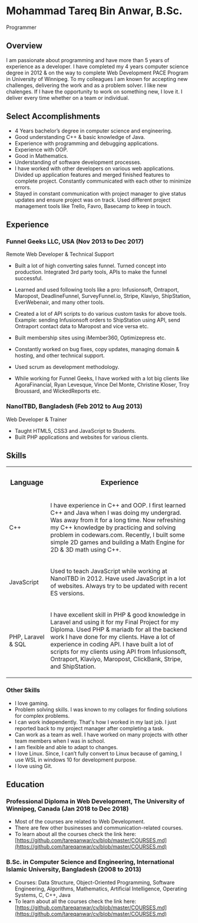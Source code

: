 # Mohammad Tareq Bin Anwar, B.Sc.

Programmer

## Overview

I am passionate about programming and have more than 5 years of experience as a developer. I have completed my 4 years computer science degree in 2012 & on the way to complete Web Development PACE Program in University of Winnipeg. To my colleagues I am known for accepting new challenges, delivering the work and as a problem solver. I like new chalenges. If I have the opportunity to work on something new, I love it. I deliver every time whether on a team or individual.

## Select Accomplishments

*   4 Years bachelor’s degree in computer science and engineering.
*   Good understanding C++ & basic knowledge of Java.
*   Experience with programming and debugging applications.
*   Experience with OOP.
*   Good in Mathematics.
*   Understanding of software development processes.
*   I have worked with other developers on various web applications. Divided up application features and merged finished features to complete project. Constantly communicated with each other to minimize errors.
*   Stayed in constant communication with project manager to give status updates and ensure project was on track. Used different project management tools like Trello, Favro, Basecamp to keep in touch.

## Experience

### Funnel Geeks LLC, USA (Nov 2013 to Dec 2017)

Remote Web Developer & Technical Support

*   Built a lot of high converting sales funnel. Turned concept into production. Integrated 3rd party tools, APIs to make the funnel successful.
*   Learned and used following tools like a pro: Infusionsoft, Ontraport, Maropost, DeadlineFunnel, SurveyFunnel.io, Stripe, Klaviyo, ShipStation, EverWebenair, and many other tools.
*   Created a lot of API scripts to do various custom tasks for above tools. Example: sending Infusionsoft orders to ShipStation using API, send Ontraport contact data to Maropost and vice versa etc.
*   Built membership sites using iMember360, Optimizepress etc.
*   Constantly worked on bug fixes, copy updates, managing domain & hosting, and other technical support.
*   Used scrum as development methodology.

* While working for Funnel Geeks, I have worked with a lot big clients like AgoraFinancial, Ryan Levesque, Vince Del Monte, Christine Kloser, Troy Broussard, and WickedReports etc.

### NanoITBD, Bangladesh (Feb 2012 to Aug 2013)

Web Developer & Trainer

*   Taught HTML5, CSS3 and JavaScript to Students.
*   Built PHP applications and websites for various clients.

## Skills

<table>

<tbody>

<tr>

<th>

### Language

</th>

<th>

### Experience

</th>

</tr>

<tr>

<td>

C++

</td>

<td>

I have experience in C++ and OOP. I first learned C++ and Java when I was doing my undergrad. Was away from it for a long time. Now refreshing my C++ knowledge by practicing and solving problem in codewars.com. Recently, I built some simple 2D games and building a Math Engine for 2D & 3D math using C++.

</td>

</tr>

<tr>

<td>

JavaScript

</td>

<td>

Used to teach JavaScript while working at NanoITBD in 2012\. Have used JavaScript in a lot of websites. Always try to be updated with recent ES versions.

</td>

</tr>

<tr>

<td>

PHP, Laravel & SQL

</td>

<td>

I have excellent skill in PHP & good knowledge in Laravel and using it for my Final Project for my Diploma. Used PHP & mariadb for all the backend work I have done for my clients. Have a lot of experience in coding API. I have built a lot of scripts for my clients using API from Infusionsoft, Ontraport, Klaviyo, Maropost, ClickBank, Stripe, and ShipStation.

</td>

</tr>

</tbody>

</table>

### Other Skills

*   I love gaming.
*   Problem solving skills. I was known to my collages for finding solutions for complex problems.
*   I can work independently. That's how I worked in my last job. I just reported back to my project manager after completing a task.
*   Can work as a team as well. I have worked on many projects with other team members when I was in school.
*   I am flexible and able to adapt to changes.
*   I love Linux. Since, I can’t fully convert to Linux because of gaming, I use WSL in windows 10 for development purpose.
*   I love using Git.

## Education

### Professional Diploma in Web Development, The University of Winnipeg, Canada (Jan 2018 to Dec 2018)

*   Most of the courses are related to Web Development.
*   There are few other businesses and communication-related courses.
*   To learn about all the courses check the link here: [https://github.com/tareqanwar/cv/blob/master/COURSES.md](https://github.com/tareqanwar/cv/blob/master/COURSES.md)

### B.Sc. in Computer Science and Engineering, International Islamic University, Bangladesh (2008 to 2013)

*   Courses: Data Structure, Object-Oriented Programming, Software Engineering, Algorithms, Mathematics, Artificial Intelligence, Operating Systems, C, C++, Java
*   To learn about all the courses check the link here: [https://github.com/tareqanwar/cv/blob/master/COURSES.md](https://github.com/tareqanwar/cv/blob/master/COURSES.md)